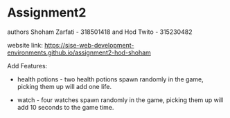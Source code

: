 # Assignment2
 
authors Shoham Zarfati - 318501418 and Hod Twito - 315230482

website link: https://sise-web-development-environments.github.io/assignment2-hod-shoham

Add Features: 

* health potions - two health potions spawn randomly in the game, picking them up will add one life.

* watch - four watches spawn randomly in the game, picking them up will add 10 seconds to the game time.